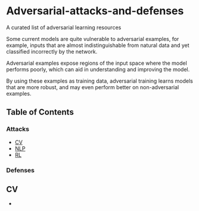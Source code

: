 # Adversarial-attacks-and-defenses
A curated list of adversarial learning resources

	
Some current models are quite vulnerable to adversarial examples, for example, inputs that are almost indistinguishable from natural data and yet classified incorrectly by the network. 

Adversarial examples expose regions of the input space where the model performs poorly, which can aid in understanding and improving the model. 

By using these examples as training data, adversarial training learns models that are more robust, and may even perform better on non-adversarial examples. 


## Table of Contents
### Attacks
 - [CV](#CV)
 - [NLP](#NLP)
 - [RL](#RL)
### Defenses
 


## CV
 * 
